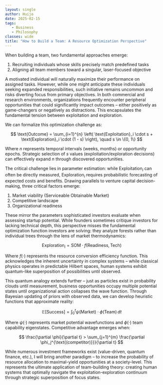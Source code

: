 ```yaml
---
layout: single
author: Huijo
date: 2025-02-15
tags:
   - Business
   - Philosophy
classes: wide
title: "How to Build a Team: A Resource Optimization Perspective"
---
```


When building a team, two fundamental approaches emerge:  
1. Recruiting individuals whose skills precisely match predefined tasks  
2. Aligning all team members toward a singular, laser-focused objective  

A motivated individual will naturally maximize their performance on assigned tasks. However, while one might anticipate these individuals seeking expanded responsibilities, such initiative remains uncommon and risks diverting focus from primary objectives. In both commercial and research environments, organizations frequently encounter peripheral opportunities that could significantly impact outcomes – either positively as game-changers or negatively as distractions. This encapsulates the fundamental tension between exploitation and exploration.

We can formalize this optimization challenge as:

$$
\text{Outcome} = \sum_{i=1}^{n} \left( \text{Exploitation}_i \cdot s + \text{Exploration}_i \cdot (1 - s) \right), \quad s \in \{0, 1\}
$$

Where $n$ represents temporal intervals (weeks, months) or opportunity epochs. Strategic selection of $s$ values (exploitation/exploration decisions) can effectively expand $n$ through discovered opportunities.

The critical challenge lies in parameter estimation: while $\text{Exploitation}_i$ can often be directly measured, $\text{Exploration}_i$ requires probabilistic forecasting of expected costs and benefits. Drawing parallels to venture capital decision-making, three critical factors emerge:  
1. Market viability (Serviceable Obtainable Market)  
2. Competitive landscape  
3. Organizational readiness  

These mirror the parameters sophisticated investors evaluate when assessing startup potential. While founders sometimes critique investors for lacking technical depth, this perspective misses the fundamental optimization function investors are solving: they analyze forests rather than individual trees through the lens of market thermodynamics:

$$
\text{Exploration}_i = \text{SOM} \cdot f(\text{Readiness}, \text{Tech})
$$

Where $f(\cdot)$ represents the resource conversion efficiency function. This acknowledges the inherent uncertainty in complex systems – while classical physics operates in predictable Hilbert spaces, human systems exhibit quantum-like superposition of possibilities until observed.  

This quantum analogy extends further – just as particles exist in probability clouds until measurement, business opportunities occupy multiple potential states until organizational action collapses the wave function. Through Bayesian updating of priors with observed data, we can develop heuristic functions that approximate reality:

$$
\mathbb{E}[\text{Success}] = \int_{0}^{t} \psi(\text{Market}) \cdot \phi(\text{Team}) \, dt
$$

Where $\psi(\cdot)$ represents market potential wavefunctions and $\phi(\cdot)$ team capability eigenstates. Competitive advantage emerges when:

$$
\frac{\partial \phi}{\partial t} > \sum_{j=1}^{m} \frac{\partial \phi_j^{\text{(competitor)}}}{\partial t}
$$

While numerous investment frameworks exist (value-driven, quantum finance, etc.), I will bring another paradigm – to increase the probability of resource allocation to maximal-yield opportunities at a society-level. This represents the ultimate application of team-building theory: creating human systems that optimally navigate the exploitation-exploration continuum through strategic superposition of focus states.